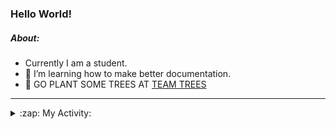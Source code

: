 ### Hello World!

##### About:
- Currently I am a student.
- 🌱 I’m learning how to make better documentation.
- 🌱 GO PLANT SOME TREES AT [TEAM TREES](https://teamtrees.org/)

---
<details>
  <summary>:zap: My Activity:</summary>
  
<!--START_SECTION:waka-->
![Code Time](http://img.shields.io/badge/Code%20Time-988%20hrs%2054%20mins-blue)

**I'm a Night 🦉** 

```text
🌞 Morning    89 commits     ███░░░░░░░░░░░░░░░░░░░░░░   12.62% 
🌆 Daytime    150 commits    █████░░░░░░░░░░░░░░░░░░░░   21.28% 
🌃 Evening    217 commits    ███████░░░░░░░░░░░░░░░░░░   30.78% 
🌙 Night      249 commits    ████████░░░░░░░░░░░░░░░░░   35.32%

```
📅 **I'm Most Productive on Tuesday** 

```text
Monday       93 commits     ███░░░░░░░░░░░░░░░░░░░░░░   13.19% 
Tuesday      162 commits    █████░░░░░░░░░░░░░░░░░░░░   22.98% 
Wednesday    77 commits     ██░░░░░░░░░░░░░░░░░░░░░░░   10.92% 
Thursday     97 commits     ███░░░░░░░░░░░░░░░░░░░░░░   13.76% 
Friday       99 commits     ███░░░░░░░░░░░░░░░░░░░░░░   14.04% 
Saturday     73 commits     ██░░░░░░░░░░░░░░░░░░░░░░░   10.35% 
Sunday       104 commits    ███░░░░░░░░░░░░░░░░░░░░░░   14.75%

```


📊 **This Week I Spent My Time On** 

```text
🔥 Editors: 
VS Code                  1 hr 39 mins        █████████████████████████   100.0%

🐱‍💻 Projects: 
PraiseDemo               1 hr 31 mins        ███████████████████████░░   91.9% 
advent-of-code-2022      6 mins              █░░░░░░░░░░░░░░░░░░░░░░░░   6.38% 
CSF                      1 min               ░░░░░░░░░░░░░░░░░░░░░░░░░   1.72%

```


 Last Updated on 27/12/2022 04:04:23 UTC
<!--END_SECTION:waka-->
</details>
